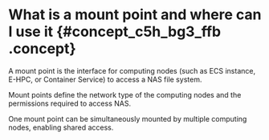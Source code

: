 # What is a mount point and where can I use it {#concept_c5h_bg3_ffb .concept}

A mount point is the interface for computing nodes \(such as ECS instance, E-HPC, or Container Service\) to access a NAS file system.

Mount points define the network type of the computing nodes and the permissions required to access NAS.

One mount point can be simultaneously mounted by multiple computing nodes, enabling shared access.

